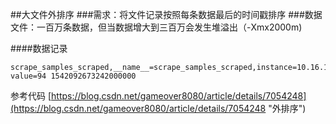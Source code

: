##大文件外排序
###需求：将文件记录按照每条数据最后的时间戳排序
###数据文件：一百万条数据，但当数据增大到三百万会发生堆溢出（-Xmx2000m)

####数据记录

    scrape_samples_scraped,__name__=scrape_samples_scraped,instance=10.16.10.139:8123,job=eureka value=94 1542092673242000000

参考代码
[https://blog.csdn.net/gameover8080/article/details/7054248](https://blog.csdn.net/gameover8080/article/details/7054248 "外排序")